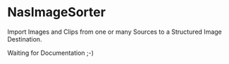 # NasImageSorter
Import Images and Clips from one or many Sources to a Structured Image Destination.

Waiting for Documentation ;-)